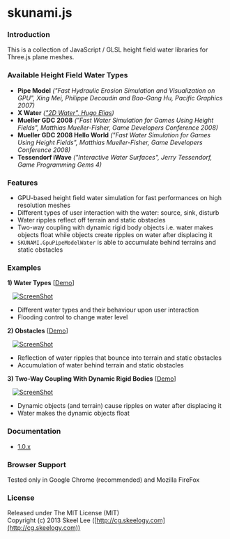 skunami.js
==========

### Introduction

This is a collection of JavaScript / GLSL height field water libraries for Three.js plane meshes.

### Available Height Field Water Types

* **Pipe Model** _("Fast Hydraulic Erosion Simulation and Visualization on GPU", Xing Mei, Philippe Decaudin and Bao-Gang Hu, Pacific Graphics 2007)_
* **X Water** _(["2D Water", Hugo Elias](http://freespace.virgin.net/hugo.elias/graphics/x_water.htm))_
* **Mueller GDC 2008** _("Fast Water Simulation for Games Using Height Fields", Matthias Mueller-Fisher, Game Developers Conference 2008)_
* **Mueller GDC 2008 Hello World** _("Fast Water Simulation for Games Using Height Fields", Matthias Mueller-Fisher, Game Developers Conference 2008)_
* **Tessendorf iWave** _("Interactive Water Surfaces", Jerry Tessendorf, Game Programming Gems 4)_

### Features

* GPU-based height field water simulation for fast performances on high resolution meshes
* Different types of user interaction with the water: source, sink, disturb
* Water ripples reflect off terrain and static obstacles
* Two-way coupling with dynamic rigid body objects i.e. water makes objects float while objects create ripples on water after displacing it
* `SKUNAMI.GpuPipeModelWater` is able to accumulate behind terrains and static obstacles

### Examples

**1) Water Types** [[Demo](http://skeelogy.github.io/skunami.js/examples/skunami_waterTypes.html)]

&nbsp;&nbsp;&nbsp;[![ScreenShot](http://skeelogy.github.io/skunami.js/screenshots/video_skunami_waterTypes.jpg)](http://www.youtube.com/watch?v=yj3jrXWwqyU)

* Different water types and their behaviour upon user interaction
* Flooding control to change water level

**2) Obstacles** [[Demo](http://skeelogy.github.io/skunami.js/examples/skunami_twoWayCoupling.html)]

&nbsp;&nbsp;&nbsp;[![ScreenShot](http://skeelogy.github.io/skunami.js/screenshots/video_skunami_obstacles.jpg)](http://www.youtube.com/watch?v=yEbXhAY9qao)

* Reflection of water ripples that bounce into terrain and static obstacles
* Accumulation of water behind terrain and static obstacles

**3) Two-Way Coupling With Dynamic Rigid Bodies** [[Demo](http://skeelogy.github.io/skunami.js/examples/skunami_twoWayCoupling.html)]

&nbsp;&nbsp;&nbsp;[![ScreenShot](http://skeelogy.github.io/skunami.js/screenshots/video_skunami_twoWayCoupling.jpg)](http://www.youtube.com/watch?v=f_6aTwP2lMg)

* Dynamic objects (and terrain) cause ripples on water after displacing it
* Water makes the dynamic objects float

### Documentation

* [1.0.x](http://skeelogy.github.io/skunami.js/docs/1.0.x)

### Browser Support

Tested only in Google Chrome (recommended) and Mozilla FireFox

### License

Released under The MIT License (MIT)<br/>
Copyright (c) 2013 Skeel Lee ([http://cg.skeelogy.com](http://cg.skeelogy.com))
